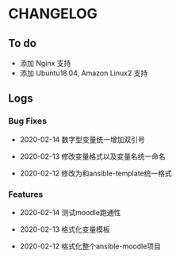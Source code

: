 # CHANGELOG

## To do

* 添加 Nginx 支持
* 添加 Ubuntu18.04, Amazon Linux2 支持

## Logs

### Bug Fixes

* 2020-02-14  数字型变量统一增加双引号

* 2020-02-13  修改变量格式以及变量名统一命名

* 2020-02-12  修改为和ansible-template统一格式

### Features

* 2020-02-14  测试moodle跑通性

* 2020-02-13  格式化变量模板

* 2020-02-12  格式化整个ansible-moodle项目
